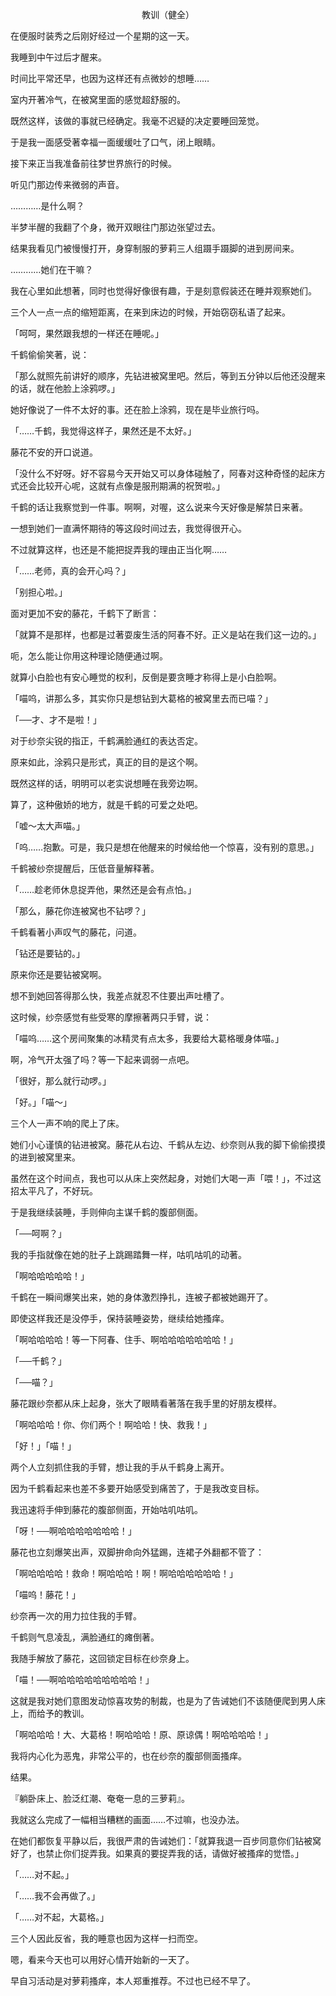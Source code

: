 <p align="center">教训（健全）</p>

在便服时装秀之后刚好经过一个星期的这一天。

我睡到中午过后才醒来。

时间比平常还早，也因为这样还有点微妙的想睡……

室内开著冷气，在被窝里面的感觉超舒服的。

既然这样，该做的事就已经确定。我毫不迟疑的决定要睡回笼觉。

于是我一面感受著幸福一面缓缓吐了口气，闭上眼睛。

接下来正当我准备前往梦世界旅行的时候。

听见门那边传来微弱的声音。

…………是什么啊？

半梦半醒的我翻了个身，微开双眼往门那边张望过去。

结果我看见门被慢慢打开，身穿制服的萝莉三人组蹑手蹑脚的进到房间来。

…………她们在干嘛？

我在心里如此想著，同时也觉得好像很有趣，于是刻意假装还在睡并观察她们。

三个人一点一点的缩短距离，在来到床边的时候，开始窃窃私语了起来。

「呵呵，果然跟我想的一样还在睡呢。」

千鹤偷偷笑著，说：

「那么就照先前讲好的顺序，先钻进被窝里吧。然后，等到五分钟以后他还没醒来的话，就在他脸上涂鸦啰。」

她好像说了一件不太好的事。还在脸上涂鸦，现在是毕业旅行吗。

「……千鹤，我觉得这样子，果然还是不太好。」

藤花不安的开口说道。

「没什么不好呀。好不容易今天开始又可以身体碰触了，阿春对这种奇怪的起床方式还会比较开心呢，这就有点像是服刑期满的祝贺啦。」

千鹤的话让我察觉到一件事。啊啊，对喔，这么说来今天好像是解禁日来著。

一想到她们一直满怀期待的等这段时间过去，我觉得很开心。

不过就算这样，也还是不能把捉弄我的理由正当化啊……

「……老师，真的会开心吗？」

「别担心啦。」

面对更加不安的藤花，千鹤下了断言：

「就算不是那样，也都是过著耍废生活的阿春不好。正义是站在我们这一边的。」

呃，怎么能让你用这种理论随便通过啊。

就算小白脸也有安心睡觉的权利，反倒是要贪睡才称得上是小白脸啊。

「喵呜，讲那么多，其实你只是想钻到大葛格的被窝里去而已喵？」

「──才、才不是啦！」

对于纱奈尖锐的指正，千鹤满脸通红的表达否定。

原来如此，涂鸦只是形式，真正的目的是这个啊。

既然这样的话，明明可以老实说想睡在我旁边啊。

算了，这种傲娇的地方，就是千鹤的可爱之处吧。

「嘘～太大声喵。」

「呜……抱歉。可是，我只是想在他醒来的时候给他一个惊喜，没有别的意思。」

千鹤被纱奈提醒后，压低音量解释著。

「……趁老师休息捉弄他，果然还是会有点怕。」

「那么，藤花你连被窝也不钻啰？」

千鹤看著小声叹气的藤花，问道。

「钻还是要钻的。」

原来你还是要钻被窝啊。

想不到她回答得那么快，我差点就忍不住要出声吐槽了。

这时候，纱奈感觉有些受寒的摩擦著两只手臂，说：

「喵呜……这个房间聚集的冰精灵有点太多，我要给大葛格暖身体喵。」

啊，冷气开太强了吗？等一下起来调弱一点吧。

「很好，那么就行动啰。」

「好。」「喵～」

三个人一声不响的爬上了床。

她们小心谨慎的钻进被窝。藤花从右边、千鹤从左边、纱奈则从我的脚下偷偷摸摸的进到被窝里来。

虽然在这个时间点，我也可以从床上突然起身，对她们大喝一声「喂！」，不过这招太平凡了，不好玩。

于是我继续装睡，手则伸向主谋千鹤的腹部侧面。

「──呵啊？」

我的手指就像在她的肚子上跳踢踏舞一样，咕叽咕叽的动著。

「啊哈哈哈哈哈！」

千鹤在一瞬间爆笑出来，她的身体激烈挣扎，连被子都被她踢开了。

即使这样我还是没停手，保持装睡姿势，继续给她搔痒。

「啊哈哈哈哈！等一下阿春、住手、啊哈哈哈哈哈哈哈！」

「──千鹤？」

「──喵？」

藤花跟纱奈都从床上起身，张大了眼睛看著落在我手里的好朋友模样。

「啊哈哈哈！你、你们两个！啊哈哈！快、救我！」

「好！」「喵！」

两个人立刻抓住我的手臂，想让我的手从千鹤身上离开。

因为千鹤看起来也差不多要开始感受到痛苦了，于是我改变目标。

我迅速将手伸到藤花的腹部侧面，开始咕叽咕叽。

「呀！──啊哈哈哈哈哈哈哈！」

藤花也立刻爆笑出声，双脚拚命向外猛踢，连裙子外翻都不管了：

「啊哈哈哈哈！救命！啊哈哈哈！啊！啊哈哈哈哈哈哈！」

「喵呜！藤花！」

纱奈再一次的用力拉住我的手臂。

千鹤则气息凌乱，满脸通红的瘫倒著。

我随手解放了藤花，这回锁定目标在纱奈身上。

「喵！──啊哈哈哈哈哈哈哈哈哈！」

这就是我对她们意图发动惊喜攻势的制裁，也是为了告诫她们不该随便爬到男人床上，而给予的教训。

「啊哈哈哈！大、大葛格！啊哈哈哈！原、原谅偶！啊哈哈哈哈！」

我将内心化为恶鬼，非常公平的，也在纱奈的腹部侧面搔痒。

结果。

『躺卧床上、脸泛红潮、奄奄一息的三萝莉』。

我就这么完成了一幅相当糟糕的画面……不过嘛，也没办法。

在她们都恢复平静以后，我很严肃的告诫她们：「就算我退一百步同意你们钻被窝好了，也禁止你们捉弄我。如果真的要捉弄我的话，请做好被搔痒的觉悟。」

「……对不起。」

「……我不会再做了。」

「……对不起，大葛格。」

三个人因此反省，我的睡意也因为这样一扫而空。

嗯，看来今天也可以用好心情开始新的一天了。

早自习活动是对萝莉搔痒，本人郑重推荐。不过也已经不早了。

